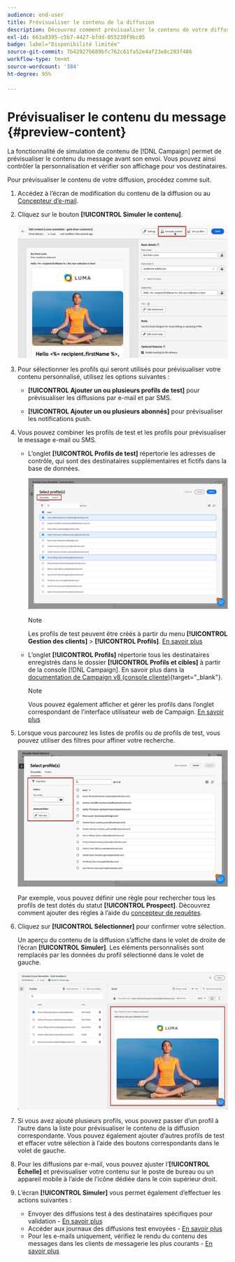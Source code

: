 ```yaml
---
audience: end-user
title: Prévisualiser le contenu de la diffusion
description: Découvrez comment prévisualiser le contenu de votre diffusion avec l’interface utilisateur web de Campaign.
exl-id: 663a8395-c5b7-4427-bfdd-055230f9bc05
badge: label="Disponibilité limitée"
source-git-commit: 7b42927b689bfc762c61fa52e4af23e8c283f486
workflow-type: tm+mt
source-wordcount: '384'
ht-degree: 95%

---
```



# Prévisualiser le contenu du message {#preview-content}

La fonctionnalité de simulation de contenu de [!DNL Campaign] permet de prévisualiser le contenu du message avant son envoi. Vous pouvez ainsi contrôler la personnalisation et vérifier son affichage pour vos destinataires.

Pour prévisualiser le contenu de votre diffusion, procédez comme suit.

1. Accédez à l’écran de modification du contenu de la diffusion ou au [Concepteur d’e-mail](../email/get-started-email-designer.md).

1. Cliquez sur le bouton **[!UICONTROL Simuler le contenu]**.

   ![](assets/simulate-button.png)

1. Pour sélectionner les profils qui seront utilisés pour prévisualiser votre contenu personnalisé, utilisez les options suivantes :

   * **[!UICONTROL Ajouter un ou plusieurs profils de test]** pour prévisualiser les diffusions par e-mail et par SMS.

   * **[!UICONTROL Ajouter un ou plusieurs abonnés]** pour prévisualiser les notifications push.

1. Vous pouvez combiner les profils de test et les profils pour prévisualiser le message e-mail ou SMS.

   * L’onglet **[!UICONTROL Profils de test]** répertorie les adresses de contrôle, qui sont des destinataires supplémentaires et fictifs dans la base de données.

     ![](assets/simulate-select-profiles.png)

     >[!NOTE]
     >
     >Les profils de test peuvent être créés à partir du menu **[!UICONTROL Gestion des clients]** > **[!UICONTROL Profils]**. [En savoir plus](../audience/test-profiles.md#create-test-profiles)

   * L’onglet **[!UICONTROL Profils]** répertorie tous les destinataires enregistrés dans le dossier **[!UICONTROL Profils et cibles]** à partir de la console [!DNL Campaign]. En savoir plus dans la [documentation de Campaign v8 (console cliente)](https://experienceleague.adobe.com/docs/campaign/campaign-v8/audience/view-profiles.html?lang=fr){target="_blank"}.

     >[!NOTE]
     >
     >Vous pouvez également afficher et gérer les profils dans l’onglet correspondant de l’interface utilisateur web de Campaign. [En savoir plus](../audience/about-recipients.md)

1. Lorsque vous parcourez les listes de profils ou de profils de test, vous pouvez utiliser des filtres pour affiner votre recherche.

   ![](assets/simulate-test-profile-filter.png)

   Par exemple, vous pouvez définir une règle pour rechercher tous les profils de test dotés du statut **[!UICONTROL Prospect]**. Découvrez comment ajouter des règles à l’aide du [concepteur de requêtes](../query/query-modeler-overview.md).

1. Cliquez sur **[!UICONTROL Sélectionner]** pour confirmer votre sélection.

   Un aperçu du contenu de la diffusion s’affiche dans le volet de droite de l’écran **[!UICONTROL Simuler]**. Les éléments personnalisés sont remplacés par les données du profil sélectionné dans le volet de gauche.

   ![](assets/simulate-preview.png)

1. Si vous avez ajouté plusieurs profils, vous pouvez passer d’un profil à l’autre dans la liste pour prévisualiser le contenu de la diffusion correspondante. Vous pouvez également ajouter d’autres profils de test et effacer votre sélection à l’aide des boutons correspondants dans le volet de gauche.

1. Pour les diffusions par e-mail, vous pouvez ajuster l’**[!UICONTROL Échelle]** et prévisualiser votre contenu sur le poste de bureau ou un appareil mobile à l’aide de l’icône dédiée dans le coin supérieur droit.

1. L’écran **[!UICONTROL Simuler]** vous permet également d’effectuer les actions suivantes :
   * Envoyer des diffusions test à des destinataires spécifiques pour validation - [En savoir plus](test-deliveries.md)
   * Accéder aux journaux des diffusions test envoyées - [En savoir plus](test-deliveries.md#access-test-deliveries)
   * Pour les e-mails uniquement, vérifiez le rendu du contenu des messages dans les clients de messagerie les plus courants - [En savoir plus](email-rendering.md)




